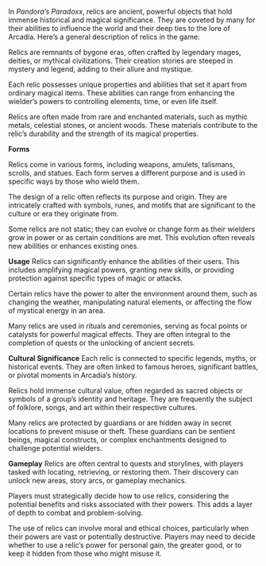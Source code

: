 In _Pandora’s Paradoxx_, relics are ancient, powerful objects that hold immense historical and magical significance. They are coveted by many for their abilities to influence the world and their deep ties to the lore of Arcadia. Here’s a general description of relics in the game:

Relics are remnants of bygone eras, often crafted by legendary mages, deities, or mythical civilizations. Their creation stories are steeped in mystery and legend, adding to their allure and mystique.

Each relic possesses unique properties and abilities that set it apart from ordinary magical items. These abilities can range from enhancing the wielder’s powers to controlling elements, time, or even life itself.

Relics are often made from rare and enchanted materials, such as mythic metals, celestial stones, or ancient woods. These materials contribute to the relic’s durability and the strength of its magical properties.

 **Forms**

 Relics come in various forms, including weapons, amulets, talismans, scrolls, and statues. Each form serves a different purpose and is used in specific ways by those who wield them.

The design of a relic often reflects its purpose and origin. They are intricately crafted with symbols, runes, and motifs that are significant to the culture or era they originate from.

Some relics are not static; they can evolve or change form as their wielders grow in power or as certain conditions are met. This evolution often reveals new abilities or enhances existing ones.

**Usage**
Relics can significantly enhance the abilities of their users. This includes amplifying magical powers, granting new skills, or providing protection against specific types of magic or attacks.

 Certain relics have the power to alter the environment around them, such as changing the weather, manipulating natural elements, or affecting the flow of mystical energy in an area.

Many relics are used in rituals and ceremonies, serving as focal points or catalysts for powerful magical effects. They are often integral to the completion of quests or the unlocking of ancient secrets.

**Cultural Significance**
 Each relic is connected to specific legends, myths, or historical events. They are often linked to famous heroes, significant battles, or pivotal moments in Arcadia’s history.

Relics hold immense cultural value, often regarded as sacred objects or symbols of a group’s identity and heritage. They are frequently the subject of folklore, songs, and art within their respective cultures.

Many relics are protected by guardians or are hidden away in secret locations to prevent misuse or theft. These guardians can be sentient beings, magical constructs, or complex enchantments designed to challenge potential wielders.

**Gameplay**
Relics are often central to quests and storylines, with players tasked with locating, retrieving, or restoring them. Their discovery can unlock new areas, story arcs, or gameplay mechanics.

Players must strategically decide how to use relics, considering the potential benefits and risks associated with their powers. This adds a layer of depth to combat and problem-solving.

The use of relics can involve moral and ethical choices, particularly when their powers are vast or potentially destructive. Players may need to decide whether to use a relic’s power for personal gain, the greater good, or to keep it hidden from those who might misuse it.